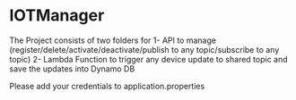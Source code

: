 # IOTManager
The Project consists of two folders for
1- API to manage (register/delete/activate/deactivate/publish to any topic/subscribe to any topic)
2- Lambda Function to trigger any device update to shared topic and save the updates into Dynamo DB

Please add your credentials to application.properties 

